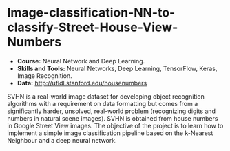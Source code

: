 # Image-classification-NN-to-classify-Street-House-View-Numbers
* __Course:__ Neural Network and Deep Learning. 
* __Skills and Tools:__ Neural Networks, Deep Learning, TensorFlow, Keras, Image Recognition.  
* __Data:__ http://ufldl.stanford.edu/housenumbers

SVHN is a real-world image dataset for developing object recognition algorithms with a requirement on data formatting but comes from a significantly harder, unsolved, real-world problem (recognizing digits and numbers in natural scene images). SVHN is obtained from house numbers in Google Street View images. The objective of the project is to learn how to implement a simple image classification pipeline based on the k-Nearest Neighbour and a deep neural network.
